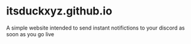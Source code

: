 # itsduckxyz.github.io

A simple website intended to send instant notifictions to your discord as soon as you go live 
